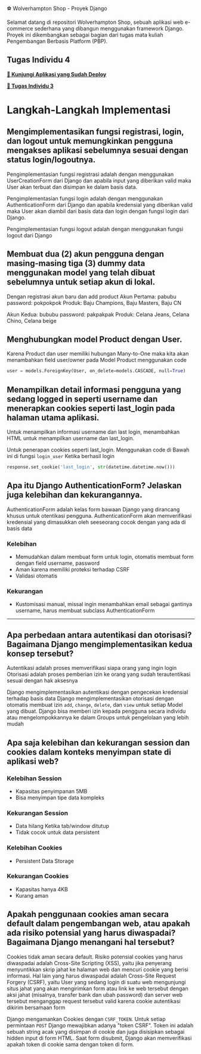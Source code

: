 ⚽ Wolverhampton Shop - Proyek Django

Selamat datang di repositori Wolverhampton Shop, sebuah aplikasi web e-commerce sederhana yang dibangun menggunakan framework Django. Proyek ini dikembangkan sebagai bagian dari tugas mata kuliah Pengembangan Berbasis Platform (PBP).

## Tugas Individu 4

**[🔗 Kunjungi Aplikasi yang Sudah Deploy](https://prasetya-surya-footballshop.pbp.cs.ui.ac.id/)**

**[🔗 Tugas Individu 3](https://github.com/prasetyasurya-ui/football_shop/wiki/Tugas-Individu-3)**

# Langkah-Langkah Implementasi

##  Mengimplementasikan fungsi registrasi, login, dan logout untuk memungkinkan pengguna mengakses aplikasi sebelumnya sesuai dengan status login/logoutnya.

Pengimplementasian fungsi registrasi adalah dengan menggunakan UserCreationForm dari Django dan	apabila input yang diberikan valid maka User akan terbuat dan disimpan ke dalam basis data.

Pengimplementasian fungsi login adalah dengan menggunakan AuthenticationForm dari Django dan apabila kredensial yang diberikan valid maka User akan diambil dari basis data dan login dengan fungsi login dari Django.

Pengimplementasian fungsi logout adalah dengan menggunakan fungsi logout dari Django

## Membuat dua (2) akun pengguna dengan masing-masing tiga (3) dummy data menggunakan model yang telah dibuat sebelumnya untuk setiap akun di lokal.
Dengan registrasi akun baru dan add product
Akun Pertama: pabubu
password: pokpokpok
Produk: Baju Champions, Baju Masters, Baju CN

Akun Kedua: bububu
password: pakpakpak
Produk: Celana Jeans, Celana Chino, Celana beige

## Menghubungkan model Product dengan User.
Karena Product dan user memiliki hubungan Many-to-One maka kita akan menambahkan field user/owner pada Model Product menggunakan code
```python
user = models.ForeignKey(User, on_delete=models.CASCADE, null=True)
```

##  Menampilkan detail informasi pengguna yang sedang logged in seperti username dan menerapkan cookies seperti last_login pada halaman utama aplikasi.
Untuk menampilkan informasi username dan last login, menambahkan HTML untuk menampilkan username dan last_login.

Untuk penerapan cookies seperti last_login. Menggunakan code di Bawah ini di fungsi `login_user` Ketika berhasil login	
```python
response.set_cookie('last_login', str(datetime.datetime.now()))
```

##  Apa itu Django AuthenticationForm? Jelaskan juga kelebihan dan kekurangannya.
AuthenticationForm adalah kelas form bawaan Django yang dirancang khusus untuk otentikasi pengguna. AuthenticationForm akan memverifikasi kredensial yang dimasukkan oleh seeseorang cocok dengan yang ada di basis data

### Kelebihan
- Memudahkan dalam membuat form untuk login, otomatis membuat form dengan field username, password
- Aman karena memiliki proteksi terhadap CSRF
- Validasi otomatis

### Kekurangan
- Kustomisasi manual, missal ingin menambahkan email sebagai gantinya username, harus membuat subclass AuthenticationForm

---

## Apa perbedaan antara autentikasi dan otorisasi? Bagaimana Django mengimplementasikan kedua konsep tersebut?
Autentikasi adalah proses memverifikasi siapa orang yang ingin login
Otorisasi adalah proses pemberian izin ke orang yang sudah terautentikasi sesuai dengan hak aksesnya

Django mengimplementasikan autentikasi dengan pengecekan kredensial terhadap basis data
Django mengimplementasikan otorisasi dengan otomatis membuat izin `add`, `change`, `delete`, dan `view` untuk setiap Model yang dibuat. Django bisa memberi izin kepada pengguna secara individu atau mengelompokkannya ke dalam Groups untuk pengelolaan yang lebih mudah

##  Apa saja kelebihan dan kekurangan session dan cookies dalam konteks menyimpan state di aplikasi web? 

### Kelebihan Session
- Kapasitas penyimpanan 5MB
- Bisa menyimpan tipe data kompleks

### Kekurangan Session
- Data hilang Ketika tab/window ditutup
- Tidak cocok untuk data persistent

### Kelebihan Cookies
- Persistent Data Storage

### Kekurangan Cookies
- Kapasitas hanya 4KB
- Kurang aman

## Apakah penggunaan cookies aman secara default dalam pengembangan web, atau apakah ada risiko potensial yang harus diwaspadai? Bagaimana Django menangani hal tersebut?
Cookies tidak aman secara default. Risiko potensial cookies yang harus diwaspadai adalah Cross-Site Scripting (XSS), yaitu jika penyerang menyuntikkan skrip jahat ke halaman web dan mencuri cookie yang berisi informasi. Hal lain yang harus diwaspadai adalah Cross-Site Request Forgery (CSRF), yaitu User yang sedang login di suatu web mengunjungi situs jahat yang akan mengirimkan form atau link ke web tersebut dengan aksi jahat (misalnya, transfer bank dan ubah password) dan server web tersebut menganggap request tersebut valid karena cookie autentikasi dikirim bersamaan form

Django mengamankan Cookies dengan `CSRF_TOKEN`. Untuk setiap permintaan `POST` Django mewajibkan adanya "token CSRF". Token ini adalah sebuah string acak yang disimpan di cookie dan juga disisipkan sebagai hidden input di form HTML. Saat form disubmit, Django akan memverifikasi apakah token di cookie sama dengan token di form.